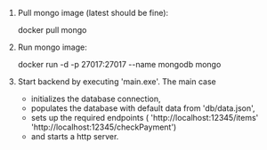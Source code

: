 1) Pull mongo image (latest should be fine):

    docker pull mongo

2) Run mongo image:

    docker run -d -p 27017:27017 --name mongodb mongo

3) Start backend by executing 'main.exe'. The main case
    - initializes the database connection,
    - populates the database with default data from 'db/data.json',
    - sets up the required endpoints (
        'http://localhost:12345/items'
        'http://localhost:12345/checkPayment')
    - and starts a http server.
